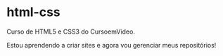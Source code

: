 # html-css
 Curso de HTML5 e CSS3 do CursoemVideo.

Estou aprendendo a criar sites e agora vou gerenciar meus repositórios!